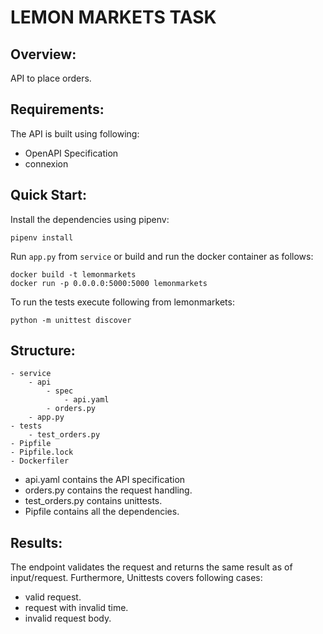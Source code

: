 # LEMON MARKETS TASK

## Overview:

API to place orders. 

## Requirements:
The API is built using following:
* OpenAPI Specification
* connexion


## Quick Start:

Install the dependencies using pipenv:
```
pipenv install
```

Run `app.py` from `service` or build and run the docker container as follows:

```
docker build -t lemonmarkets
docker run -p 0.0.0.0:5000:5000 lemonmarkets
```

To run the tests execute following from lemonmarkets:

```
python -m unittest discover
```

## Structure:

    - service
        - api
            - spec
                - api.yaml
            - orders.py
        - app.py
    - tests
        - test_orders.py
    - Pipfile
    - Pipfile.lock
    - Dockerfiler
        

* api.yaml contains the API specification
* orders.py contains the request handling.
* test_orders.py contains unittests.
* Pipfile contains all the dependencies. 


## Results:

The endpoint validates the request and returns the same result as of input/request.
Furthermore, Unittests covers following cases:
* valid request.
* request with invalid time.
* invalid request body.
